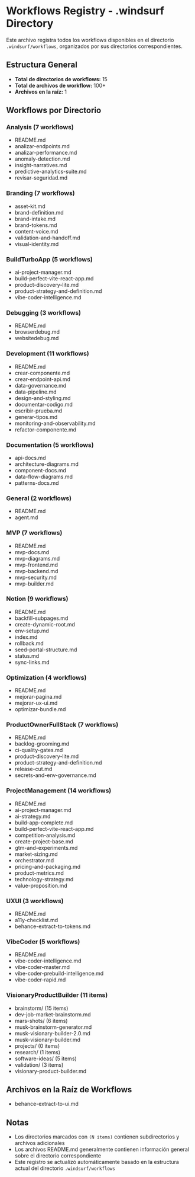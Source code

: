 # Workflows Registry - .windsurf Directory

Este archivo registra todos los workflows disponibles en el directorio `.windsurf/workflows`, organizados por sus directorios correspondientes.

## Estructura General

- **Total de directorios de workflows:** 15
- **Total de archivos de workflow:** 100+
- **Archivos en la raíz:** 1

## Workflows por Directorio

### Analysis (7 workflows)
- README.md
- analizar-endpoints.md
- analizar-performance.md
- anomaly-detection.md
- insight-narratives.md
- predictive-analytics-suite.md
- revisar-seguridad.md

### Branding (7 workflows)
- asset-kit.md
- brand-definition.md
- brand-intake.md
- brand-tokens.md
- content-voice.md
- validation-and-handoff.md
- visual-identity.md

### BuildTurboApp (5 workflows)
- ai-project-manager.md
- build-perfect-vite-react-app.md
- product-discovery-lite.md
- product-strategy-and-definition.md
- vibe-coder-intelligence.md

### Debugging (3 workflows)
- README.md
- browserdebug.md
- websitedebug.md

### Development (11 workflows)
- README.md
- crear-componente.md
- crear-endpoint-api.md
- data-governance.md
- data-pipeline.md
- design-and-styling.md
- documentar-codigo.md
- escribir-prueba.md
- generar-tipos.md
- monitoring-and-observability.md
- refactor-componente.md

### Documentation (5 workflows)
- api-docs.md
- architecture-diagrams.md
- component-docs.md
- data-flow-diagrams.md
- patterns-docs.md

### General (2 workflows)
- README.md
- agent.md

### MVP (7 workflows)
- README.md
- mvp-docs.md
- mvp-diagrams.md
- mvp-frontend.md
- mvp-backend.md
- mvp-security.md
- mvp-builder.md

### Notion (9 workflows)
- README.md
- backfill-subpages.md
- create-dynamic-root.md
- env-setup.md
- index.md
- rollback.md
- seed-portal-structure.md
- status.md
- sync-links.md

### Optimization (4 workflows)
- README.md
- mejorar-pagina.md
- mejorar-ux-ui.md
- optimizar-bundle.md

### ProductOwnerFullStack (7 workflows)
- README.md
- backlog-grooming.md
- ci-quality-gates.md
- product-discovery-lite.md
- product-strategy-and-definition.md
- release-cut.md
- secrets-and-env-governance.md

### ProjectManagement (14 workflows)
- README.md
- ai-project-manager.md
- ai-strategy.md
- build-app-complete.md
- build-perfect-vite-react-app.md
- competition-analysis.md
- create-project-base.md
- gtm-and-experiments.md
- market-sizing.md
- orchestrator.md
- pricing-and-packaging.md
- product-metrics.md
- technology-strategy.md
- value-proposition.md

### UXUI (3 workflows)
- README.md
- a11y-checklist.md
- behance-extract-to-tokens.md

### VibeCoder (5 workflows)
- README.md
- vibe-coder-intelligence.md
- vibe-coder-master.md
- vibe-coder-prebuild-intelligence.md
- vibe-coder-rapid.md

### VisionaryProductBuilder (11 items)
- brainstorm/ (15 items)
- dev-job-market-brainstorm.md
- mars-shots/ (6 items)
- musk-brainstorm-generator.md
- musk-visionary-builder-2.0.md
- musk-visionary-builder.md
- projects/ (0 items)
- research/ (1 items)
- software-ideas/ (5 items)
- validation/ (3 items)
- visionary-product-builder.md

## Archivos en la Raíz de Workflows
- behance-extract-to-ui.md

## Notas
- Los directorios marcados con `(N items)` contienen subdirectorios y archivos adicionales
- Los archivos README.md generalmente contienen información general sobre el directorio correspondiente
- Este registro se actualizó automáticamente basado en la estructura actual del directorio `.windsurf/workflows`
